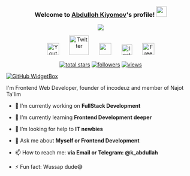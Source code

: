 <h3 align="center">
  Welcome to <b><a href="https://kiyomovdev.vercel.app/">Abdulloh Kiyomov</a></b>'s profile!
  <img src="https://media.giphy.com/media/hvRJCLFzcasrR4ia7z/giphy.gif" width="28">
</h3>

<!-- Typing SVG by DenverCoder1 - https://github.com/DenverCoder1/readme-typing-svg -->
<p align="center">
  <a href="https://github.com/DenverCoder1/readme-typing-svg">
    <img src="https://readme-typing-svg.herokuapp.com/?lines=Full-stack%20web%20developer;Seeking-knowledge%20Figma%20Designer&center=true&width=440&height=45&color=f75c7e&vCenter=true&size=22"></a>
</p>

<!-- Social icons section -->
<p align="center">
  <a href="https://www.youtube.com/channel/UCB0Ryoxqhqu_h_FBEY233Xg"><img width="32px" alt="Youtube" title="Youtube" src="https://i.imgur.com/qiXu7b2.png"/></a>
  &#8287;&#8287;&#8287;&#8287;&#8287;
  <a href="https://twitter.com/"><img width="52px" alt="Twitter" title="Twitter" src="https://1000logos.net/wp-content/uploads/2021/04/Telegram-logo.png"/></a>
  &#8287;&#8287;&#8287;&#8287;&#8287;
  <a href="https://discord.com/channels/abucoder" alt="Dev Pro Tips Discussion & Support Server"><img width="32px" src="https://i.imgur.com/OViZO8J.png"/></a>
  &#8287;&#8287;&#8287;&#8287;&#8287;
  <a href="https://www.instagram.com/a_suratovic/"><img width="28px" alt="Instagram" title="Instagram" src="https://upload.wikimedia.org/wikipedia/commons/thumb/a/a5/Instagram_icon.png/2048px-Instagram_icon.png"></a>
  &#8287;&#8287;&#8287;&#8287;&#8287;
  <a href="https://kiyomovdev.vercel.app/"><img width="32px" alt="Free Stuff" title="Personal website" src="https://cdn.iconscout.com/icon/free/png-256/code-280-460136.png"/></a>
</p>

<p align="center">
  <a href="https://github.com/q0abd?tab=repositories&sort=stargazers">
    <img alt="total stars" title="Total stars on GitHub" src="https://custom-icon-badges.herokuapp.com/badge/dynamic/json?logo=star&color=55960c&labelColor=488207&label=Stars&style=for-the-badge&query=%24.stars&url=https://api.github-star-counter.workers.dev/user/incodeuz"/></a>
  <a href="https://github.com/q0abd?tab=followers">
    <img alt="followers" title="Follow me on Github" src="https://custom-icon-badges.herokuapp.com/github/followers/incodeuz?color=236ad3&labelColor=1155ba&style=for-the-badge&logo=person-add&label=Followers&logoColor=white"/></a>
  <a href="https://github.com/incodeuz">
    <img alt="views" title="GitHub profile views" src="https://shields-io-visitor-counter.herokuapp.com/badge?page=starbinna&style=for-the-badge"/></a>
</p>

[![GitHub WidgetBox](https://github-widgetbox.vercel.app/api/profile?username=incodeuz&data=followers,repositories,stars,commits)](https://github.com/Jurredr/github-widgetbox)

I'm Frontend Web Developer, founder of incodeuz and member of Najot Ta'lim

- 🔭 I’m currently working on **FullStack Development**
- 🌱 I’m currently learning **Frontend Development deeper**
- 🤔 I’m looking for help to **IT newbies**
- 💬 Ask me about **Myself or Frontend Development**
- 📫 How to reach me: **via Email or Telegram: @k_abdullah**

- ⚡ Fun fact: Wussap dude😅
